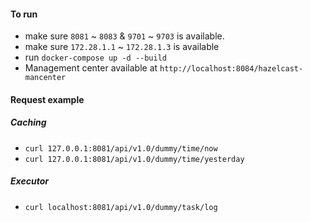 #### To run
- make sure `8081` ~ `8083` & `9701` ~ `9703` is available.
- make sure `172.28.1.1` ~ `172.28.1.3` is available
- run `docker-compose up -d --build`
- Management center available at `http://localhost:8084/hazelcast-mancenter`

#### Request example
##### Caching
- `curl 127.0.0.1:8081/api/v1.0/dummy/time/now`
- `curl 127.0.0.1:8081/api/v1.0/dummy/time/yesterday`
##### Executor
- `curl localhost:8081/api/v1.0/dummy/task/log`

